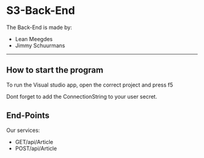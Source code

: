 # S3-Back-End

The Back-End is made by:
- Lean Meegdes
- Jimmy Schuurmans


------------------------------------------------------------------

## How to start the program

To run the Visual studio app, open the correct project and press f5

Dont forget to add the ConnectionString to your user secret.


## End-Points

Our services:
- GET/api/Article
- POST/api/Article